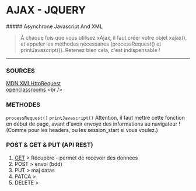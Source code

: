 # AJAX - JQUERY
##### Asynchrone Javascript And XML

> À chaque fois que vous utilisez xAjax, il faut créer votre objet xajax(), et appeler les méthodes nécessaires (processRequest() et printJavascript()). Retenez bien cela, c'est indispensable !

---
### SOURCES
[MDN XMLHttpRequest](https://developer.mozilla.org/en-US/docs/Web/API/XMLHttpRequest "mdn XML")<br />
[openclassrooms ]("https://openclassrooms.com/courses/xajax-applications-ajax-faciles-avec-php-et-xajax")<br />


### METHODES
`processRequest()`
`printJavascript()`
Attention, il faut mettre cette fonction en début de page, avant d'avoir envoyé des informations au navigateur ! (Comme pour les headers, ou les session_start si vous voulez.)


### POST & GET & PUT (API REST)
1. [GET]('https://sutterlity.gitbooks.io/apprendre-jquery/content/la_methode_get.html'') > Récupère - permet de recevoir des données
2. POST > envoi (bdd)
3. PUT > maj datas
4. PATCA > 
5. DELETE >